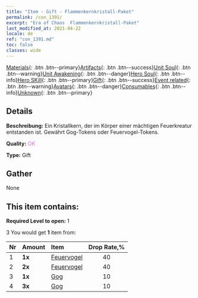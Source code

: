 ```yaml
---
title: "Item - Gift - Flammenkernkristall-Paket"
permalink: /con_1391/
excerpt: "Era of Chaos  Flammenkernkristall-Paket"
last_modified_at: 2021-04-22
locale: de
ref: "con_1391.md"
toc: false
classes: wide
---
```

 [Materials](/ItemsDE/){: .btn .btn--primary}[Artifacts](/ItemsDE/Artifacts/){: .btn .btn--success}[Unit Soul](/ItemsDE/UnitSoul/){: .btn .btn--warning}[Unit Awakening](/ItemsDE/UnitAwakening/){: .btn .btn--danger}[Hero Soul](/ItemsDE/HeroSoul/){: .btn .btn--info}[Hero SKill](/ItemsDE/HeroSkill/){: .btn .btn--primary}[Gift](/ItemsDE/Gift/){: .btn .btn--success}[Event related](/ItemsDE/Events/){: .btn .btn--warning}[Avatars](/ItemsDE/Avatars/){: .btn .btn--danger}[Consumables](/ItemsDE/Consumables/){: .btn .btn--info}[Unknown](/ItemsDE/Unknown/){: .btn .btn--primary}

## Details
 **Beschreibung:** Ein Kristallkern, der im Körper einer mächtigen Feuerkreatur entstanden ist. Gewährt Gog-Tokens oder Feuervogel-Tokens.

 **Quality:** <span style="color: #DA70D6">OK</span>

 **Type:** Gift

## Gather

  None

## This item contains:

 **Required Level to open:** 1

 3 You would get **1** item  from:

  | Nr | Amount |     Item    | Drop Rate,% |
  |:---|:-------|:------------|:---------:|
  | 1 |  **1x** | [Feuervogel](/ItemsDE/unt_268/) | 40 | 
  | 2 |  **2x** | [Feuervogel](/ItemsDE/unt_268/) | 40 | 
  | 3 |  **1x** | [Gog](/ItemsDE/unt_227/) | 10 | 
  | 4 |  **3x** | [Gog](/ItemsDE/unt_227/) | 10 | 
